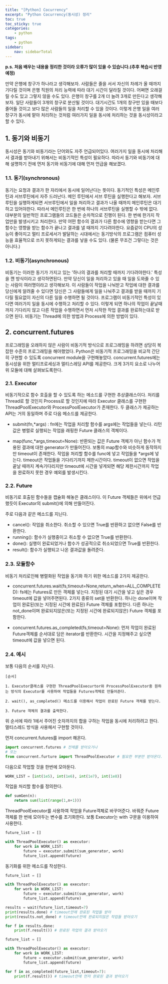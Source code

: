 ```yaml
---
title: "[Python] Cocurrency"
excerpt: "Python Cocurrency(동시성) 정리"
toc: true
toc_sticky: true
categories:
    - python
tags:
    - python
sidebar:
    nav: sidebarTotal
---
```


**p.s. 처음 배우는 내용을 정리한 것이라 오류가 많이 있을 수 있습니다.(추후 복습시 반영 예정)**

만약 은행에 창구가 하나라고 생각해보자.
사람들은 줄을 서서 자신의 차례가 올 때까지 기다릴 것이며 은행 직원의 처리 능력에 따라 대기 시간이 달라질 것이다.
어쩌면 오래걸릴 수도 있고 그렇지 않을 수도 있다.
은행이 창구를 2개 더 늘려 3개로 만든다고 생각해보자.
일단 사람들이 3개의 창구로 분산될 것이다. 대기시간도 1개의 창구만 있을 때보다 줄어들 것이고 보다 많은 사람들의 일을 처리할 수 있을 것이다.
이렇게 은행 일을 여러 창구가 동시에 맡아 처리하는 것처럼 여러가지 일을 동시에 처리하는 것을 동시성이라고 할 수 있다.

## 1. 동기와 비동기

동시성은 동기와 비동기라는 단어와도 자주 언급되어있다.
여러가지 일을 동시에 처리해서 결과를 받아내기 위해서는 비동기적인 특성이 필요하다.
따라서 동기와 비동기에 대해 설명하기 전에 먼저 동기와 비동기에 대해 먼저 언급을 해보겠다.

### 1.1. 동기(synchronous)

동기는 요청과 결과가 한 자리에서 동시에 일어난다는 뜻이다.
동기적인 특성은 메인루틴과 서브루틴에서 자주 드러난다.
메인 루틴에서 서브 루틴을 실행한다고 해보자. 서브 루틴을 실행하게되면 서브루틴에서 일을 처리하고 결과가 나올 때까지 메인루틴은 대기하고 있어야한다. 따라서 메인루틴은 한 번에 하나의 서브루틴을 실행할 수 밖에 없다.
대부분의 일반적인 프로그램들의 코드들은 순차적으로 진행이 된다. 한 번에 한가지 작업만을 발생시키고 처리한다.
만약 어떤 함수의 결과가 다른 함수에 영향을 받는다면 그 함수는 영향을 받는 함수가 끝나고 결과를 낼 때까지 기다려야한다.
요즘같이 CPU의 성능이 좋아지고 멀티 프로세서가 발달하는 시대에서는 동기방식의 프로그램은 컴퓨터 성능을 효율적으로 쓰지 못하게되는 결과를 낳을 수도 있다. (물론 무조건 그렇다는 것은 아니다.)

### 1.2. 비동기(asynchronous)

비동기는 이러한 동기가 가지고 있는 '하나의 결과를 처리할 때까지 기다려야한다.' 특성을 깬 방식이라고 생각하면된다.
만약 당신이 일을 처리하고 있을 때 일을 도와줄 수 있는 사람이 여러명이라고 생각해보자.
이 사람들이 작업을 나눠받고 작업에 대한 결과를 당신에게 알려줄 수 있다면 당신은 그 사람들에게 일을 나눠주고 결과를 받을 때까지 기다릴 필요없이 자신의 다른 일을 수행하면 될 것이다.
프로그램이 비동기적인 특성이 있다면 여러가지 일을 동시에 수행하고 처리할 수 있다.
이렇게 되면 하나의 작업이 끝날때까지 기다리지 않고 다른 작업을 수행하면서 먼저 시작한 작업 결과를 완료하는대로 받으면 된다.
비동기는 Thread에 의한 방법과 Process에 의한 방법이 있다.

## 2. concurrent.futures

프로그래밍을 오래하지 않은 사람이 비동기적 방식으로 프로그래밍을 하려면 상당히 복잡한 수준의 프로그래밍을 해야했었다.
Python은 비동기적 프로그래밍을 비교적 간단히 구현할 수 있도록 concurrent module을 구현해놓았다.
concurrent.futures에는 동시성을 위한 멀티프로세싱과 멀티스레딩 API를 제공한다.
크게 3가지 요소로 나누어 위 모듈에 대해 살펴보도록한다.

### 2.1. Executor

비동기적으로 함수 호출을 할 수 있도록 하는 메소드를 구현한 추상클래스이다.
처리를 Thread로 할 것인지 Process로 할 것인지에 따라 Executor 클래스를 구현한 ThreadPoolExecutor와 ProcessPoolExecutor가 존재한다.
두 클래스가 제공하는 API는 거의 동일하며 주로 다음 메소드를 제공한다.

-   submit(fn,\*args) : fn에는 작업을 처리할 함수를 args에는 작업들을 넣는다. 리턴값은 병렬로 실행되는 작업을 래핑한 Future 클래스의 객체이다.

-   map(func,*args,timeout=None): 반환되는 값은 Future 객체가 아닌 함수가 적용된 결과에 대한 generator가 만들어진다. 보통의 map함수와 비슷하게 동작하지만 timeout이 존재한다. 작업을 처리할 함수를 func에 넣고 작업들을 *args에 넣는다. timeout은 작업들을 기다리기까지 제한시간이다. timeout이 없으면 작업을 끝날 때까지 계속기다리지만 timeout에 시간을 넣게되면 해당 제한시간까지 작업을 완료하지 못한 경우 예외를 발생시킨다.

### 2.2. Future

비동기로 호출된 함수들을 캡슐화 해놓은 클래스이다.
이 Future 객체들은 위에서 언급했듯이 Executor의 submit()에 의해 만들어진다.

주로 다음과 같은 메소드를 지닌다.

-   cancel(): 작업을 취소한다. 취소할 수 있으면 True를 반환하고 없으면 False를 반환한다.
-   running(): 함수가 실행중이고 취소할 수 없으면 True를 반환한다.
-   done(): 실행이 완료되었거나 함수가 성공적으로 취소되었으면 True를 반환한다.
-   result(): 함수가 실행되고 나온 결과값을 돌려준다.

### 2.3. 모듈함수

비동기 처리로인해 병렬화된 작업을 동기화 하기 위한 메소드를 2가지 제공한다.

-   concurrent.futures.wait(fs,timeout=None,return_when=ALL_COMPLETED): fs에는 Futures로 만든 객체를 넣는다. 지정된 대기 시간을 넣고 싶은 경우 timeout에 값을 넣어주면된다. 2가지 종류의 set을 반환한다. 하나는 done이며 작업이 완료된(또는 지정된 시간에 완료된) Future 객체를 포함한다. 다른 하나는 not_done이며 완료되지않은(또는 지정된 시간에 완료되지않은) Future 객체를 포함한다.

-   concurrent.futures.as_completed(fs,timeout=None): 먼저 작업이 완료된 Future객체를 순서대로 담은 iterator를 반환한다. 시간을 지정해주고 싶으면 timeout에 값을 넣으면 된다.

### 2.4. 예시

보통 다음의 순서를 지닌다.

```
[순서]

1. Executor클래스를 구현한 ThreadPoolExecurtor와 ProcessPoolExecutor중 원하는 방식의 Executor를 사용하여 작업들을 Futures객체로 만들어준다.

2. wait(), as_completed() 메소드를 이용해서 작업이 완료된 Future 객체를 받는다.

3. Future 객체의 결과를 출력한다.
```

위 순서에 따라
1에서 주어진 숫자까지의 합을 구하는 작업을 동시에 처리하려고 한다.
멀티스레드 방식을 사용헤서 구현할 것이다.

먼저 concurrent.futures를 import 해온다.

```py
import concurrent.futures # 전체를 받아오거나
# 또는
from concurrent.furture import ThreadPoolExecutor # 필요한 부분만 받아온다.
```

다음으로 작업할 것을 한번에 모아둔다.

```py
WORK_LIST = [int(1e5), int(1e6), int(1e7), int(1e8)]
```

작업을 처리할 함수를 정의한다.

```py
def sumGen(n):
    return sum(list(range(1,n+1)))
```

ThreadPoolExecutor를 사용하여 작업을 Future객체로 바꾸어준다.
바꿔준 Future 객체를 한 번에 모아두는 변수를 초기화한다.
보통 Executor는 with 구문을 이용하여 사용한다.

```py
future_list = []

with ThreadPoolExecutor() as executor:
    for work in WORK_LIST:
        future = executor.submit(sum_generator, work)
        future_list.append(future)
```

동기화를 위한 메소드를 작성한다.

```py
future_list = []

with ThreadPoolExecutor() as executor:
    for work in WORK_LIST:
        future = executor.submit(sum_generator, work)
        future_list.append(future)

results = wait(future_list,timeout=7)
print(results.done) # timeout안에 완료된 작업들 받아
print(results.not_done) # timeout안에 완료되지않은 작업들 받아오기

for f in results.done:
    print(f.result()) # 완료된 작업의 결과 받아오기
```

```py
future_list = []

with ThreadPoolExecutor() as executor:
    for work in WORK_LIST:
        future = executor.submit(sum_generator, work)
        future_list.append(future)

for f in as_completed(future_list,timeout=7):
    print(f.result()) # timeout안에 먼저 완료된 결과 받아오기
```
